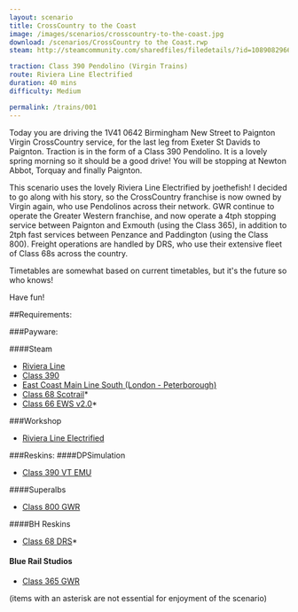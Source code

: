 ```yaml
---
layout: scenario
title: CrossCountry to the Coast
image: /images/scenarios/crosscountry-to-the-coast.jpg
download: /scenarios/CrossCountry to the Coast.rwp
steam: http://steamcommunity.com/sharedfiles/filedetails/?id=1089082966

traction: Class 390 Pendolino (Virgin Trains)
route: Riviera Line Electrified
duration: 40 mins
difficulty: Medium

permalink: /trains/001
---
```


Today you are driving the 1V41 0642 Birmingham New Street to Paignton Virgin CrossCountry service, for the last leg from Exeter St Davids to Paignton. Traction is in the form of a Class 390 Pendolino. It is a lovely spring morning so it should be a good drive! You will be stopping at Newton Abbot, Torquay and finally Paignton.

This scenario uses the lovely Riviera Line Electrified by joethefish! I decided to go along with his story, so the CrossCountry franchise is now owned by Virgin again, who use Pendolinos across their network. GWR continue to operate the Greater Western franchise, and now operate a 4tph stopping service between Paignton and Exmouth (using the Class 365), in addition to 2tph fast services between Penzance and Paddington (using the Class 800). Freight operations are handled by DRS, who use their extensive fleet of Class 68s across the country.

Timetables are somewhat based on current timetables, but it's the future so who knows!

Have fun!

##Requirements:

###Payware:

####Steam

* [Riviera Line](http://store.steampowered.com/app/222632)
* [Class 390](http://store.steampowered.com/app/222632)
* [East Coast Main Line South (London - Peterborough)](http://store.steampowered.com/app/222618)
* [Class 68 Scotrail](http://store.steampowered.com/app/376930)*
* [Class 66 EWS v2.0](http://store.steampowered.com/app/376930)*

###Workshop
* [Riviera Line Electrified](http://steamcommunity.com/workshop/filedetails/?id=564595230)

###Reskins:
####DPSimulation
* [Class 390 VT EMU](http://dpsimulation.org.uk/reskins.html#DefEMU)

####Superalbs
* [Class 800 GWR](http://superalbs.weebly.com/class800greatwesternrailway.html)

####BH Reskins
* [Class 68 DRS](https://www.facebook.com/photo.php?fbid=1114446985268228&set=oa.515760421890353&type=1&theater)*

#### Blue Rail Studios 
* [Class 365 GWR](https://bluerail.co.uk/downloads/class-365-gwr/)

(items with an asterisk are not essential for enjoyment of the scenario)